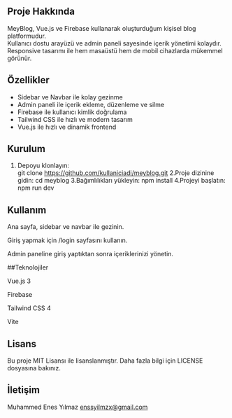 ## Proje Hakkında

MeyBlog, Vue.js ve Firebase kullanarak oluşturduğum kişisel blog platformudur.  
Kullanıcı dostu arayüzü ve admin paneli sayesinde içerik yönetimi kolaydır.  
Responsive tasarımı ile hem masaüstü hem de mobil cihazlarda mükemmel görünür.

## Özellikler

- Sidebar ve Navbar ile kolay gezinme  
- Admin paneli ile içerik ekleme, düzenleme ve silme  
- Firebase ile kullanıcı kimlik doğrulama  
- Tailwind CSS ile hızlı ve modern tasarım  
- Vue.js ile hızlı ve dinamik frontend

## Kurulum

1. Depoyu klonlayın:  
   git clone https://github.com/kullaniciadi/meyblog.git
2.Proje dizinine gidin:
cd meyblog
3.Bağımlılıkları yükleyin:
npm install
4.Projeyi başlatın:
npm run dev

## Kullanım
Ana sayfa, sidebar ve navbar ile gezinin.

Giriş yapmak için /login sayfasını kullanın.

Admin paneline giriş yaptıktan sonra içeriklerinizi yönetin.

##Teknolojiler

Vue.js 3

Firebase

Tailwind CSS 4

Vite

## Lisans
Bu proje MIT Lisansı ile lisanslanmıştır. Daha fazla bilgi için LICENSE dosyasına bakınız.

## İletişim
Muhammed Enes Yılmaz
enssyilmzx@gmail.com

